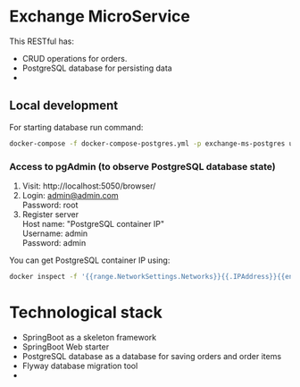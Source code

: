 # Exchange MicroService
This RESTful has:
* CRUD operations for orders.
* PostgreSQL database for persisting data
* 

## Local development
For starting database run command:
```bash
docker-compose -f docker-compose-postgres.yml -p exchange-ms-postgres up -d
```

### Access to pgAdmin (to observe PostgreSQL database state)
1. Visit: http://localhost:5050/browser/
2. Login: admin@admin.com  
   Password: root
3. Register server\
   Host name: "PostgreSQL container IP"\
   Username: admin\
   Password: admin
   
You can get PostgreSQL container IP using:
```bash
docker inspect -f '{{range.NetworkSettings.Networks}}{{.IPAddress}}{{end}}' pg_container
```

# Technological stack
- SpringBoot as a skeleton framework
- SpringBoot Web starter
- PostgreSQL database as a database for saving orders and order items
- Flyway database migration tool
- 
